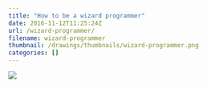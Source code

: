 ```yaml
---
title: "How to be a wizard programmer"
date: 2016-11-12T11:25:24Z
url: /wizard-programmer/
filename: wizard-programmer
thumbnail: /drawings/thumbnails/wizard-programmer.png
categories: []
---
```


<a href="/drawings/wizard-programmer.svg"><img src="/drawings/wizard-programmer.png"></a>
